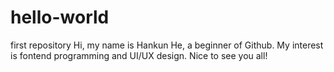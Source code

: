# hello-world
first repository
Hi, my name is Hankun He, a beginner of Github. 
My interest is fontend programming and UI/UX design. Nice to see you all!
